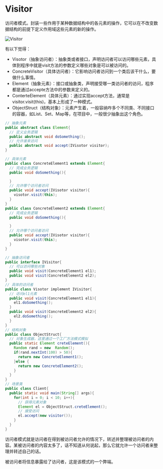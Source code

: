 # Visitor

访问者模式。封装一些作用于某种数据结构中的各元素的操作，它可以在不改变数据结构的前提下定义作用域这些元素的新的操作。

![Visitor](https://ws3.sinaimg.cn/large/006tNbRwly1fx2ya0yk73j30ok0jm75r.jpg)

有以下觉得：
* Visotor（抽象访问者）：抽象类或者接口，声明访问者可以访问哪些元素，具体到程序中就是visit方法的参数定义哪些对象是可以被访问的。
* ConcreteVisitor（具体访问者）：它影响访问者访问到一个类后该干什么，要做什么事情。
* Element（抽象元素）：接口或抽象类，声明接受哪一类访问者的访问，程序都是通过accepte方法中的参数来定义的。
* ConterteElement（具体元素）：通过实现accept方法，通常是visitor.visit(this)，基本上形成了一种模式。
* ObjectStruct（结构对象）：元素产生着，一般容纳咋多个不同类、不同接口的容器，如List、Set、Map等，在项目中，一般很少抽象出这个角色。

```java
// 抽象元素
public abstract class Element{
  // 定义业务逻辑
  public abstract void doSomething();
  // 允许谁来访问
  public abstract void accept(IVisotor visitor);
}

// 具体元素
public class ConcreteElement1 extends Element{
  // 完成业务逻辑
  public void doSomething(){

  }
  // 允许哪个访问者访问
  public void accept(IVisotor visitor){
    visotor.visit(this);
  }
}
public class ConcreteElement2 extends Element{
  // 完成业务逻辑
  public void doSomething(){

  }
  // 允许哪个访问者访问
  public void accept(IVisotor visitor){
    visotor.visit(this);
  }
}

// 抽象访问者
public interface IVisitor{
  // 可以访问哪些对象
  public void visit(ConcreteElement1 el1);
  public void visit(ConcreteElement2 el2);
}
// 具体的访问者
public class Visotor implement IVisitor{
  // 访问el1元素
  public void visit(ConcreteElement1 el1){
    el1.doSomething();
  }
  public void visit(ConcreteElement2 el2){
    el2.doSomething();
  }
}
// 结构对象
public class ObjectStruct{
  // 对象生成器，这里通过一个工厂方法模式模拟
  public static Element creteElement(){
    Random rand = new  Random();
    if(rand.nextInt(100) > 50){
      return new ConcreteElement1();
    }else {
      return new ConcreteElement2();
    }
  }
}
// 场景类
public class Client{
  public static void main(String[] args){
    for(int i = 0; i < 10; i++){
      // 获得元素对象
      Element el = ObjectStruct.creteElement();
      // 接受访问
      el.accept(new visitor());
    }
  }
}
```

访问者模式就是访问者在得到被访问者允许的情况下，转述并整理被访问者的内容。某被访问者的内容太多了，话不知道从何说起，那么它就允许一个访问者来整理并转述自己的话。

被访问者将信息暴露给了访问者，这是该模式的一个弊端。
